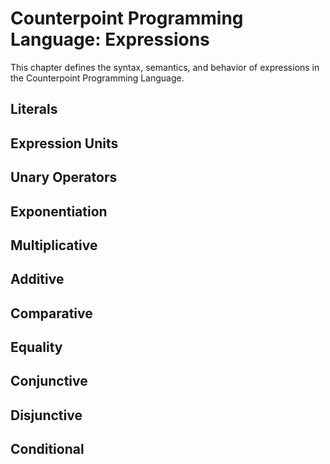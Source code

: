 # Counterpoint Programming Language: Expressions
This chapter defines the syntax, semantics, and behavior of expressions in the Counterpoint Programming Language.



## Literals



## Expression Units



## Unary Operators



## Exponentiation



## Multiplicative



## Additive



## Comparative



## Equality



## Conjunctive



## Disjunctive



## Conditional
